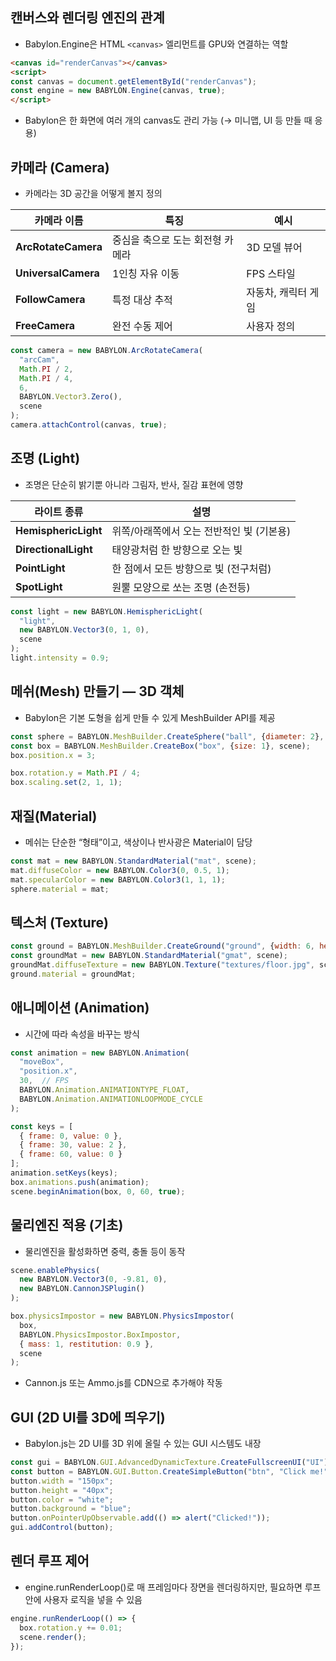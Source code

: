 ## 캔버스와 렌더링 엔진의 관계

- Babylon.Engine은 HTML `<canvas>` 엘리먼트를 GPU와 연결하는 역할

```html
<canvas id="renderCanvas"></canvas>
<script>
const canvas = document.getElementById("renderCanvas");
const engine = new BABYLON.Engine(canvas, true);
</script>
```

- Babylon은 한 화면에 여러 개의 canvas도 관리 가능
(→ 미니맵, UI 등 만들 때 응용)

## 카메라 (Camera)

- 카메라는 3D 공간을 어떻게 볼지 정의

| 카메라 이름              | 특징                 | 예시          |
| ------------------- | ------------------ | ----------- |
| **ArcRotateCamera** | 중심을 축으로 도는 회전형 카메라 | 3D 모델 뷰어    |
| **UniversalCamera** | 1인칭 자유 이동          | FPS 스타일     |
| **FollowCamera**    | 특정 대상 추적           | 자동차, 캐릭터 게임 |
| **FreeCamera**      | 완전 수동 제어           | 사용자 정의      |

```js
const camera = new BABYLON.ArcRotateCamera(
  "arcCam",
  Math.PI / 2,
  Math.PI / 4,
  6,
  BABYLON.Vector3.Zero(),
  scene
);
camera.attachControl(canvas, true);

```

## 조명 (Light)

- 조명은 단순히 밝기뿐 아니라 그림자, 반사, 질감 표현에 영향

| 라이트 종류               | 설명                       |
| -------------------- | ------------------------ |
| **HemisphericLight** | 위쪽/아래쪽에서 오는 전반적인 빛 (기본용) |
| **DirectionalLight** | 태양광처럼 한 방향으로 오는 빛        |
| **PointLight**       | 한 점에서 모든 방향으로 빛 (전구처럼)   |
| **SpotLight**        | 원뿔 모양으로 쏘는 조명 (손전등)      |

```js
const light = new BABYLON.HemisphericLight(
  "light",
  new BABYLON.Vector3(0, 1, 0),
  scene
);
light.intensity = 0.9;

```

## 메쉬(Mesh) 만들기 — 3D 객체

- Babylon은 기본 도형을 쉽게 만들 수 있게 MeshBuilder API를 제공

```js
const sphere = BABYLON.MeshBuilder.CreateSphere("ball", {diameter: 2}, scene);
const box = BABYLON.MeshBuilder.CreateBox("box", {size: 1}, scene);
box.position.x = 3;
```

```js
box.rotation.y = Math.PI / 4;
box.scaling.set(2, 1, 1);

```

## 재질(Material)

- 메쉬는 단순한 “형태”이고, 색상이나 반사광은 Material이 담당

```js
const mat = new BABYLON.StandardMaterial("mat", scene);
mat.diffuseColor = new BABYLON.Color3(0, 0.5, 1);
mat.specularColor = new BABYLON.Color3(1, 1, 1);
sphere.material = mat;

```

## 텍스처 (Texture)

```js
const ground = BABYLON.MeshBuilder.CreateGround("ground", {width: 6, height: 6}, scene);
const groundMat = new BABYLON.StandardMaterial("gmat", scene);
groundMat.diffuseTexture = new BABYLON.Texture("textures/floor.jpg", scene);
ground.material = groundMat;
```

## 애니메이션 (Animation)

- 시간에 따라 속성을 바꾸는 방식

```js
const animation = new BABYLON.Animation(
  "moveBox",
  "position.x",
  30,  // FPS
  BABYLON.Animation.ANIMATIONTYPE_FLOAT,
  BABYLON.Animation.ANIMATIONLOOPMODE_CYCLE
);

const keys = [
  { frame: 0, value: 0 },
  { frame: 30, value: 2 },
  { frame: 60, value: 0 }
];
animation.setKeys(keys);
box.animations.push(animation);
scene.beginAnimation(box, 0, 60, true);
```

## 물리엔진 적용 (기초)

- 물리엔진을 활성화하면 중력, 충돌 등이 동작

```js
scene.enablePhysics(
  new BABYLON.Vector3(0, -9.81, 0),
  new BABYLON.CannonJSPlugin()
);

box.physicsImpostor = new BABYLON.PhysicsImpostor(
  box,
  BABYLON.PhysicsImpostor.BoxImpostor,
  { mass: 1, restitution: 0.9 },
  scene
);
```
- Cannon.js 또는 Ammo.js를 CDN으로 추가해야 작동

## GUI (2D UI를 3D에 띄우기)

- Babylon.js는 2D UI를 3D 위에 올릴 수 있는 GUI 시스템도 내장

```js
const gui = BABYLON.GUI.AdvancedDynamicTexture.CreateFullscreenUI("UI");
const button = BABYLON.GUI.Button.CreateSimpleButton("btn", "Click me!");
button.width = "150px";
button.height = "40px";
button.color = "white";
button.background = "blue";
button.onPointerUpObservable.add(() => alert("Clicked!"));
gui.addControl(button);
```

## 렌더 루프 제어

- engine.runRenderLoop()로 매 프레임마다 장면을 렌더링하지만,
필요하면 루프 안에 사용자 로직을 넣을 수 있음
```js
engine.runRenderLoop(() => {
  box.rotation.y += 0.01;
  scene.render();
});
```